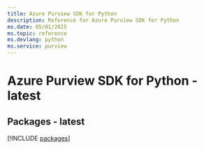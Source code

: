```yaml
---
title: Azure Purview SDK for Python
description: Reference for Azure Purview SDK for Python
ms.date: 05/01/2025
ms.topic: reference
ms.devlang: python
ms.service: purview
---
```

# Azure Purview SDK for Python - latest
## Packages - latest
[!INCLUDE [packages](purview-index.md)]